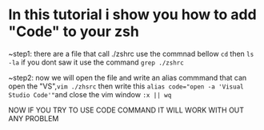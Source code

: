 # In this tutorial i show you how to add "Code" to your zsh
~step1: there are a file that call ./zshrc use the commnad bellow `cd` then `ls -la` if you dont saw it use the command `grep ./zshrc`

~step2: now we will open the file and write an alias commmand that can open the "VS",`vim ./zhsrc` then write this `alias code="open -a 'Visual Studio Code'"`and close the vim window `:x || wq`
  
  NOW IF YOU TRY TO USE CODE COMMAND IT WILL WORK WITH OUT ANY PROBLEM
